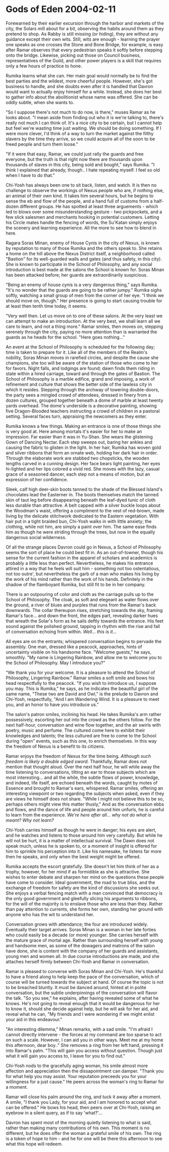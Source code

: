<!-- TITLE: Gods of Eden 2004-02-11 -->
<!-- SUBTITLE: A game log for Gods of Eden -->

# Gods of Eden 2004-02-11

Forewarned by their earlier excursion through the harbor and markets of the city, the Solars mill about for a bit, observing the habits around them as they pretend to shop. As Rabby is still missing (or hiding), they are without any guidance except their own wits. Still, wits are enough - learning the prayer one speaks as one crosses the Stone and Bone Bridge, for example, is easy after Ramar observes that every pedestrian speaks it softly before stepping onto the bridge. Likewise, picking out those on Council business, representatives of the Guild, and other power players is a skill that requires only a few hours of practice to hone.

Rumika learns what she can. Her main goal would normally be to find the best parties and the wildest, more cheerful people. However, she's got business to handle, and she doubts even after it is handled that Davron would want to actually enjoy himself for a while. Instead, she does her best to gather info about the abolitionist whose name was offered. She can be oddly subtle, when she wants to.

"So I suppose there's not much to do now, is there," muses Ramar as he looks about. "I mean aside from finding out who it is we're talking to, there's really not much I can think of. It's a nice city to be certain, but I cannot help but feel we're wasting time just waiting. We should be doing something. If I were more clever, I'd think of a way to turn the market against the filthy slavers by the time they arrive, so we could acquire all of the soon to be freed people and turn them loose."

"If it were that easy, Ramar, we could just rally the guards and free everyone, but the truth is that right now there are thousands upon thousands of slaves in this city, being sold and bought," says Rumika. "I think I explained that already, though.. I hate repeating myself. I feel so old when I have to do that."

Chi-Yosh has always been one to sit back, listen, and watch. It is then no challenge to observe the workings of Nexus people who are, if nothing else, an animal of their own kind. It takes him several hours, but he begins to sense the eb and flow of the people, and a hand full of customs from a half-dozen different groups. He has spotted at least three arguements - which led to blows over some misunderstanding gesture - two pickpockets, and a few slick salesmen and merchants hooking in potential customers. Letting his Circle mates handle the fencing of words, the Su'Katan simply enjoys the scenery and learning experience. All the more to see how to blend in here.

Ragara Soras Minan, enemy of House Cynis in the city of Nexus, is known by reputation to many of those Rumika and the others speak to. She retains a home on the hill above the Nexus District itself, a neighborhood called "Bastion" for its well-guarded walls and gates (and thus safety, in this city). She is known to participate in the School of Philosophy, and any social introduction is best made at the salons the School is known for. Soras Minan has been attacked before; her guards are extraordinarily suspicious.

"Being an enemy of house cynis is a very dangerous thing," says Rumika. "It's no wonder that the guards are going to be rather jumpy." Rumika sighs softly, watching a small group of men from the corner of her eye. "I think we should move on, though." Her presence is going to start causing trouble for at least then tenth time today, it seems.

"Very well then. Let us move on to one of these salons. At the very least we can attempt to make an introduction. At the very best, we shall learn all we care to learn, and not a thing more." Ramar smiles, then moves on, stepping serenely through the city, paying no more attention than is warranted the guards as he heads for the school. "Here goes nothing..."

An event at the School of Philosophy is scheduled for the following day; time is taken to prepare for it. Like all of the members of the Realm's nobility, Soras Minan moves in rarefied circles, and despite the cause she champions, she too will be aware of the station of those who come to her for favors. Night falls, and lodgings are found; dawn finds them riding in state within a hired carriage, toward and through the gates of Bastion. The School of Philosophy is a marble edifice, grand and imposing, a work of refinement and culture that shows the better side of the lawless city in which it resides. Stepping through the archway of towering double-doors, the party sees a mingled crowd of attendees, dressed in finery from a dozen cultures, grouped together beneath a dome of marble at least twenty yards overhead. The dome's underside is a decorative painting, showing five Dragon-Blooded teachers instructing a crowd of children in a pastoral setting. Several faces turn, appraising the newcomers as they enter.

Rumika knows a few things. Making an entrance is one of those things she is very good at. Here among mortals it's easier for her to make an impression. Far easier than it was in Yu-Shan. She wears the glistening Gown of Dancing Nectar. Each step sweeps out, baring her ankles and causing the fabric to glisten in the light. In her hair, Rumika has woven gold and silver ribbons that form an ornate web, holding her dark hair in order. Through the elaborate work are stabbed two chopsticks, the wooden lengths carved in a cunning design. Her face bears light painting, her eyes hi-lighted and her lips colored a vivid red. She moves with the lazy, casual grace of a seasoned dancer, each step not a means of motion, but an expression of her confidence.

Sleek, calf high deer-skin boots tanned to the shade of the Blessed Island's chocolates lead the Easterner in. The boots themselves match the tanned skin of taut leg before disappearing beneath the leaf-dyed tunic of cloth less durable than attractive. A belt capped with a silver buckle loops about the Woodman's waist, offering a compliment to the vest of red-brown, made living by the delicate stitchwork dedicated to the Eastern vegetation. With hair put in a tight braided bun, Chi-Yosh walks in with little anxiety; the clothing, while not him, are simply a paint over him. The same ease finds him as though he were striding through the trees, but now in the equally dangerous social wilderness.

Of all the strange places Davron could go in Nexus, a School of Philosophy seems the sort of place he could best fit in. As an out-of-towner, though his sense for the current fashion in the apparel of scholars and academics is probably a little less than perfect. Nevertheless, he makes his entrance attired in a way that he feels will suit him - something not too ostentatious, not too outre', but nevertheless the garb of a man who makes his living by the work of his mind rather than the work of his hands. Definitely in the shadow of the flamboyant Rumika, but still fit to be in her company.

There is an outpouring of color and cloth as the carriage pulls up to the School of Philosophy. The cloak, as soft and elegeant as water flows over the ground, a river of blues and purples that runs from the Ramar's back downwards. The collar thereupon rises, stretching towards the sky, framing Ramar's face... and down the front, the edges part, revealing darker hues that wreath the Solar's form as he sails deftly towards the entrance. His feet sound against the polished ground, tapping in rhythm with the rise and fall of conversation echoing from within. _Well... this is it..._

All eyes are on the entrants; whispered conversation begins to pervade the assembly. One man, dressed like a peacock, approaches, hints of uncertainty visible on his handsome face. "Welcome guests," he says, smoothly. "My name is Lingering Rainbow, and allow me to welcome you to the School of Philosophy. May I introduce you?"

"We thank you for your welcome. It is a pleasure to attend the School of Philosophy, Lingering Rainbow." Ramar smiles a soft smile and bows his head respectfully to the peacock. "If you wish to introduce us, I suppose you may. This is Rumika," he says, as he indicates the beautiful girl of the same name, "These two are David and Owl," is the prelude to Davron and Chi-Yosh, respectfully, "And I am Wandering Wind. It is a pleasure to meet you, and an honor to have you introduce us."

The salon's patron smiles, inclining his head. He takes Rumika's arm rather possessively, escorting her out into the crowd as the others follow. For the next half-hour, conversation and wine flow together, and the air swirls with poetry, music and perfume. The cultured come here to exhibit their knowledges and talents; the less cultured are free to come to the School during "open" events, such as this one, to enrich themselves. In this way the freedom of Nexus is a benefit to its citizens.

Ramar enjoys the freedom of Nexus for the time being. _Although such freedom is likely a double edged sword._ Thankfully, Ramar does not mention that thought aloud. Over the next half hour, he will while away the time listening to conversations, tilting an ear to those subjects which are most interesting... and all the while, the subtle flows of power, knowledge, and indeed, life itself, are echoed beneath the words, caught by motes of Essence and brought to Ramar's ears, whispered. Ramar smiles, offering an interesting viewpoint or two regarding the subjects when asked, even if they are views he himself does not share. "While I might not believe this to be so, perhaps others might view this matter thusly," And as the conversation ebbs and flows, and the dance of life and people around him unfurls, he is careful to learn from the experience. _We're here after all... why not do what is meant? Why not learn?_

Chi-Yosh carries himself as though he were in danger; his eyes are alert, and he watches and listens to those around him very carefully. But while he will not be hurt, it is a matter of intellectual survival. The Dawn does not speak much, unless he is spoken to, or a moment of insight is offered for him to sprinkle his perception into it. Like his namesake, he listens far more then he speaks, and only when the best weight might be offered.

Rumika accepts the escort gratefully. She doesn't let him think of her as a trophy, however, for her mind if as formidible as she is attractive. She wishes to enter debate and sharpen her mind on the questions these people have come to consider. Ideal government, the road to true bliss, and the exchange of freedom for safety are the kind of discussions she seeks out. She enjoys a verbal fencing match with a man convinced that democracy is the only good government and gleefully slicing his arguments to ribbons, for the will of the majority is to enslave those who are less than they. Rather than pay attention to currents, she forms her own, standing her ground with anyone who has the wit to understand her.

Conversation grows with attendance; the four are introduced widely. Eventually their target arrives. Soras Minan is a woman in her late forties who could easily be a decade (or more) younger. She carries herself with the mature grace of mortal age. Rather than surrounding herself with young and handsome men, as some of the dowagers and matrons of the salon have done, she is content with the company of her guards and assistants, young men and women all. In due course introductions are made, and she attaches herself firmly between Chi-Yosh and Ramar in conversation.

Ramar is pleased to converse with Soras Minan and Chi-Yosh. He's thankful to have a friend along to help keep the pace of the conversation, which of course will be turned towards the subject at hand. Of course the topic is not to be breached bluntly. It must be danced around, hinted at in polite conversation, but the subtle underpinnings of the conversation will flavor the talk. "So you see," he explains, after having revealed some of what he knows. He's not going to reveal enough that it would be dangerous for her to know it, should she decide against help, but he will ask for her aid, and reveal what he can, "My friends and I were wondering if we might enlist your aid in this endeavour."

"An interesting dilemma," Minan remarks, with a sad smile. "I'm afraid I cannot directly intervene - the forces at my command are too sparse to act on such a scale. However, I can aid you in other ways. Meet me at my home this afternoon, dear boy.." She removes a ring from her left hand, pressing it into Ramar's palm. "This will gain you access without question. Though just what it will gain you access to, I leave for you to find out."

Chi-Yosh nods to the gracefully aging woman, his smile almost more affection and appreciation then the dissapointment can damper. "Thank you for what help you may assist. Your reputation preceeds you for your willingness for a just cause." He peers across the woman's ring to Ramar for a moment.

Ramar will close his palm around the ring, and tuck it away after a moment. A smile, "I thank you Lady, for your aid, and I am honored to accept what can be offered." He bows his head, then peers over at Chi-Yosh, raising an eyebrow in a silent query, as if to say 'what?'...

Davron has spent most of the morning quietly listening to what is said, rather than making many contributions of his own. This moment is no different, but he does offer the woman a grateful smile of his own. The ring is a token of hope to him - and he for one will be there this afternoon to see what this hope will redeem.